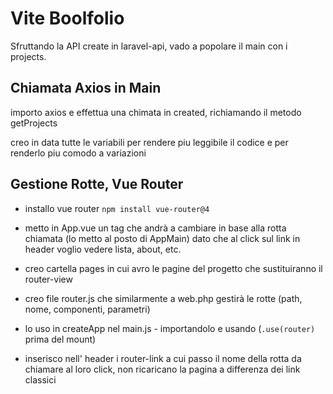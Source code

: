 # Vite Boolfolio

Sfruttando la API create in laravel-api, vado a popolare il main con i projects.

## Chiamata Axios in Main

importo axios e effettua una chimata in created, richiamando il metodo getProjects

creo in data tutte le variabili per rendere piu leggibile il codice e per renderlo piu comodo a variazioni

## Gestione Rotte, Vue Router

- installo vue router `npm install vue-router@4`

- metto in App.vue un tag che andrà a cambiare in base alla rotta chiamata (lo metto al posto di AppMain) dato che al click sul link in header voglio vedere lista, about, etc.

- creo cartella pages in cui avro le pagine del progetto che sustituiranno il router-view

- creo file router.js che similarmente a web.php gestirà le rotte (path, nome, componenti, parametri)

- lo uso in createApp nel main.js - importandolo e usando (`.use(router)` prima del mount)

- inserisco nell' header i router-link a cui passo il nome della rotta da chiamare al loro click, non ricaricano la pagina a differenza dei link classici

